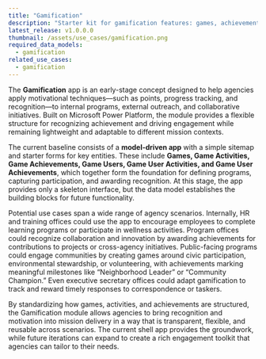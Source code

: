 ```yaml
---
title: "Gamification"
description: "Starter kit for gamification features: games, achievements, activities, and user tracking."
latest_release: v1.0.0.0
thumbnail: /assets/use_cases/gamification.png
required_data_models:
  - gamification
related_use_cases:
  - gamification
---
```


The **Gamification** app is an early-stage concept designed to help agencies apply motivational techniques—such as points, progress tracking, and recognition—to internal programs, external outreach, and collaborative initiatives. Built on Microsoft Power Platform, the module provides a flexible structure for recognizing achievement and driving engagement while remaining lightweight and adaptable to different mission contexts.

The current baseline consists of a **model-driven app** with a simple sitemap and starter forms for key entities. These include **Games, Game Activities, Game Achievements, Game Users, Game User Activities, and Game User Achievements**, which together form the foundation for defining programs, capturing participation, and awarding recognition. At this stage, the app provides only a skeleton interface, but the data model establishes the building blocks for future functionality.

Potential use cases span a wide range of agency scenarios. Internally, HR and training offices could use the app to encourage employees to complete learning programs or participate in wellness activities. Program offices could recognize collaboration and innovation by awarding achievements for contributions to projects or cross-agency initiatives. Public-facing programs could engage communities by creating games around civic participation, environmental stewardship, or volunteering, with achievements marking meaningful milestones like “Neighborhood Leader” or “Community Champion.” Even executive secretary offices could adapt gamification to track and reward timely responses to correspondence or taskers.

By standardizing how games, activities, and achievements are structured, the Gamification module allows agencies to bring recognition and motivation into mission delivery in a way that is transparent, flexible, and reusable across scenarios. The current shell app provides the groundwork, while future iterations can expand to create a rich engagement toolkit that agencies can tailor to their needs.

